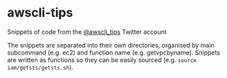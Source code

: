 # awscli-tips
Snippets of code from the [@awscli_tips](https://twitter.com/awscli_tips) Twitter account

The snippets are separated into their own directories, organised by main subcommand (e.g. ec2) and function name (e.g. getvpcbyname). Snippets are written as functions so they can be easily sourced (e.g. `source iam/getsts/getsts.sh`).